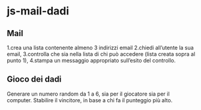 # js-mail-dadi

## Mail

1.crea una lista contenente almeno 3 indirizzi email
2.chiedi all’utente la sua email,
3.controlla che sia nella lista di chi può accedere (lista creata sopra al punto 1),
4.stampa un messaggio appropriato sull’esito del controllo.

## Gioco dei dadi

Generare un numero random da 1 a 6, sia per il giocatore sia per il computer.
Stabilire il vincitore, in base a chi fa il punteggio più alto.
